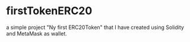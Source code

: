 # firstTokenERC20
 a simple project "Ny first ERC20Token" that I have created using Solidity and MetaMask as wallet.
